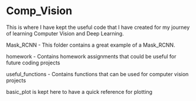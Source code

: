# Comp_Vision

This is where I have kept the useful code that I have created for my journey of learning Computer Vision and Deep Learning. 

Mask_RCNN - This folder contains a great example of a Mask_RCNN. 

homework - Contains homework assignments that could be useful for future coding projects

useful_functions - Contains functions that can be used for computer vision projects

basic_plot is kept here to have a quick reference for plotting
